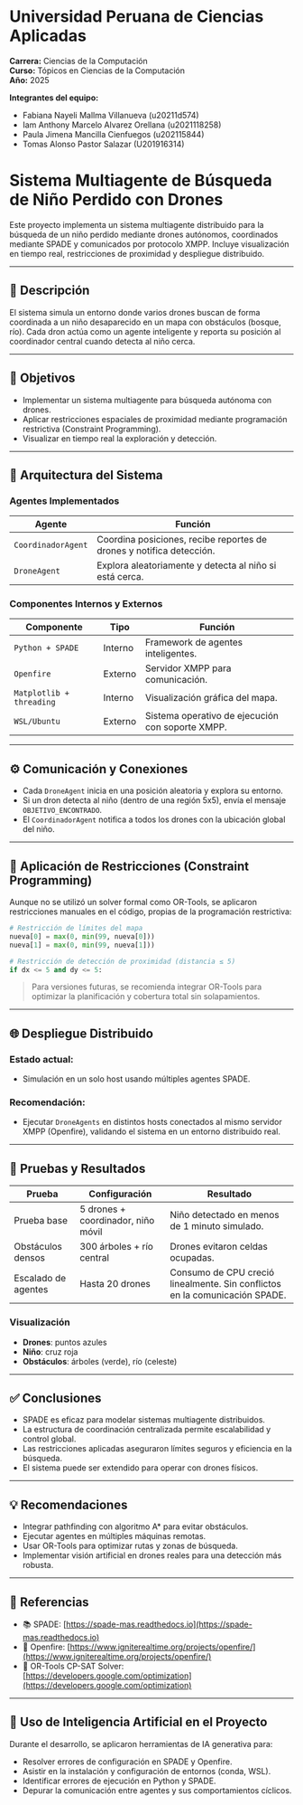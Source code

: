 # **Universidad Peruana de Ciencias Aplicadas**  
**Carrera:** Ciencias de la Computación  
**Curso:** Tópicos en Ciencias de la Computación  
**Año:** 2025

**Integrantes del equipo:**

- Fabiana Nayeli Mallma Villanueva (u20211d574)  
- Iam Anthony Marcelo Alvarez Orellana (u2021118258)  
- Paula Jimena Mancilla Cienfuegos (u202115844)  
- Tomas Alonso Pastor Salazar (U201916314)

# Sistema Multiagente de Búsqueda de Niño Perdido con Drones

Este proyecto implementa un sistema multiagente distribuido para la búsqueda de un niño perdido mediante drones autónomos, coordinados mediante SPADE y comunicados por protocolo XMPP. Incluye visualización en tiempo real, restricciones de proximidad y despliegue distribuido.

---

## 🧠 Descripción

El sistema simula un entorno donde varios drones buscan de forma coordinada a un niño desaparecido en un mapa con obstáculos (bosque, río). Cada dron actúa como un agente inteligente y reporta su posición al coordinador central cuando detecta al niño cerca.

---

## 🎯 Objetivos

- Implementar un sistema multiagente para búsqueda autónoma con drones.
- Aplicar restricciones espaciales de proximidad mediante programación restrictiva (Constraint Programming).
- Visualizar en tiempo real la exploración y detección.

---

## 🧩 Arquitectura del Sistema

### Agentes Implementados

| Agente             | Función                                                                 |
|--------------------|-------------------------------------------------------------------------|
| `CoordinadorAgent` | Coordina posiciones, recibe reportes de drones y notifica detección.   |
| `DroneAgent`       | Explora aleatoriamente y detecta al niño si está cerca.                 |

### Componentes Internos y Externos

| Componente            | Tipo     | Función                                                                 |
|-----------------------|----------|-------------------------------------------------------------------------|
| `Python + SPADE`      | Interno  | Framework de agentes inteligentes.                                     |
| `Openfire`            | Externo  | Servidor XMPP para comunicación.                                       |
| `Matplotlib + threading` | Interno  | Visualización gráfica del mapa.                                        |
| `WSL/Ubuntu`          | Externo  | Sistema operativo de ejecución con soporte XMPP.                       |

---

## ⚙️ Comunicación y Conexiones

- Cada `DroneAgent` inicia en una posición aleatoria y explora su entorno.
- Si un dron detecta al niño (dentro de una región 5x5), envía el mensaje `OBJETIVO_ENCONTRADO`.
- El `CoordinadorAgent` notifica a todos los drones con la ubicación global del niño.

---

## 📏 Aplicación de Restricciones (Constraint Programming)

Aunque no se utilizó un solver formal como OR-Tools, se aplicaron restricciones manuales en el código, propias de la programación restrictiva:

```python
# Restricción de límites del mapa
nueva[0] = max(0, min(99, nueva[0]))
nueva[1] = max(0, min(99, nueva[1]))

# Restricción de detección de proximidad (distancia ≤ 5)
if dx <= 5 and dy <= 5:
```

> Para versiones futuras, se recomienda integrar OR-Tools para optimizar la planificación y cobertura total sin solapamientos.

---

## 🌐 Despliegue Distribuido

### Estado actual:
- Simulación en un solo host usando múltiples agentes SPADE.

### Recomendación:
- Ejecutar `DroneAgents` en distintos hosts conectados al mismo servidor XMPP (Openfire), validando el sistema en un entorno distribuido real.

---

## 🧪 Pruebas y Resultados

| Prueba               | Configuración                            | Resultado                                                                 |
|----------------------|-------------------------------------------|---------------------------------------------------------------------------|
| Prueba base          | 5 drones + coordinador, niño móvil        | Niño detectado en menos de 1 minuto simulado.                            |
| Obstáculos densos    | 300 árboles + río central                 | Drones evitaron celdas ocupadas.                                         |
| Escalado de agentes  | Hasta 20 drones                           | Consumo de CPU creció linealmente. Sin conflictos en la comunicación SPADE. |

### Visualización

- **Drones**: puntos azules  
- **Niño**: cruz roja  
- **Obstáculos**: árboles (verde), río (celeste)  

---

## ✅ Conclusiones

- SPADE es eficaz para modelar sistemas multiagente distribuidos.
- La estructura de coordinación centralizada permite escalabilidad y control global.
- Las restricciones aplicadas aseguraron límites seguros y eficiencia en la búsqueda.
- El sistema puede ser extendido para operar con drones físicos.

---

## 💡 Recomendaciones

- Integrar pathfinding con algoritmo A* para evitar obstáculos.
- Ejecutar agentes en múltiples máquinas remotas.
- Usar OR-Tools para optimizar rutas y zonas de búsqueda.
- Implementar visión artificial en drones reales para una detección más robusta.

---

## 🔗 Referencias

- 📚 SPADE: [https://spade-mas.readthedocs.io](https://spade-mas.readthedocs.io)  
- 🔗 Openfire: [https://www.igniterealtime.org/projects/openfire/](https://www.igniterealtime.org/projects/openfire/)  
- 🧮 OR-Tools CP-SAT Solver: [https://developers.google.com/optimization](https://developers.google.com/optimization)  

---

## 🤖 Uso de Inteligencia Artificial en el Proyecto

Durante el desarrollo, se aplicaron herramientas de IA generativa para:

- Resolver errores de configuración en SPADE y Openfire.
- Asistir en la instalación y configuración de entornos (conda, WSL).
- Identificar errores de ejecución en Python y SPADE.
- Depurar la comunicación entre agentes y sus comportamientos cíclicos.